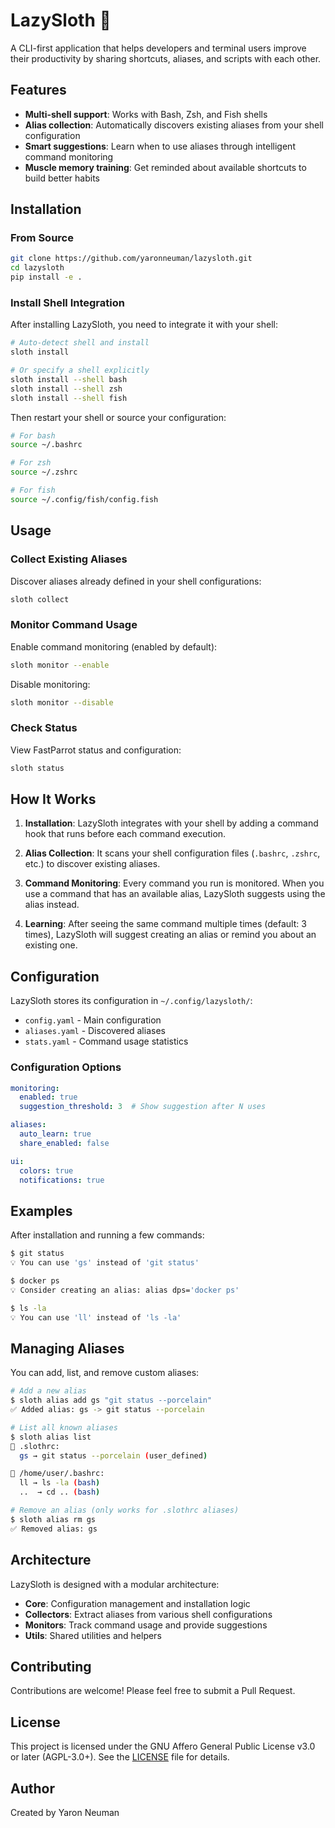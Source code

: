 # LazySloth 🦥

A CLI-first application that helps developers and terminal users improve their productivity by sharing shortcuts, aliases, and scripts with each other.

## Features

- **Multi-shell support**: Works with Bash, Zsh, and Fish shells
- **Alias collection**: Automatically discovers existing aliases from your shell configuration
- **Smart suggestions**: Learn when to use aliases through intelligent command monitoring
- **Muscle memory training**: Get reminded about available shortcuts to build better habits

## Installation

### From Source

```bash
git clone https://github.com/yaronneuman/lazysloth.git
cd lazysloth
pip install -e .
```

### Install Shell Integration

After installing LazySloth, you need to integrate it with your shell:

```bash
# Auto-detect shell and install
sloth install

# Or specify a shell explicitly
sloth install --shell bash
sloth install --shell zsh
sloth install --shell fish
```

Then restart your shell or source your configuration:

```bash
# For bash
source ~/.bashrc

# For zsh
source ~/.zshrc

# For fish
source ~/.config/fish/config.fish
```

## Usage

### Collect Existing Aliases

Discover aliases already defined in your shell configurations:

```bash
sloth collect
```

### Monitor Command Usage

Enable command monitoring (enabled by default):

```bash
sloth monitor --enable
```

Disable monitoring:

```bash
sloth monitor --disable
```

### Check Status

View FastParrot status and configuration:

```bash
sloth status
```

## How It Works

1. **Installation**: LazySloth integrates with your shell by adding a command hook that runs before each command execution.

2. **Alias Collection**: It scans your shell configuration files (`.bashrc`, `.zshrc`, etc.) to discover existing aliases.

3. **Command Monitoring**: Every command you run is monitored. When you use a command that has an available alias, LazySloth suggests using the alias instead.

4. **Learning**: After seeing the same command multiple times (default: 3 times), LazySloth will suggest creating an alias or remind you about an existing one.

## Configuration

LazySloth stores its configuration in `~/.config/lazysloth/`:

- `config.yaml` - Main configuration
- `aliases.yaml` - Discovered aliases
- `stats.yaml` - Command usage statistics

### Configuration Options

```yaml
monitoring:
  enabled: true
  suggestion_threshold: 3  # Show suggestion after N uses

aliases:
  auto_learn: true
  share_enabled: false

ui:
  colors: true
  notifications: true
```

## Examples

After installation and running a few commands:

```bash
$ git status
💡 You can use 'gs' instead of 'git status'

$ docker ps
💡 Consider creating an alias: alias dps='docker ps'

$ ls -la
💡 You can use 'll' instead of 'ls -la'
```

## Managing Aliases

You can add, list, and remove custom aliases:

```bash
# Add a new alias
$ sloth alias add gs "git status --porcelain"
✅ Added alias: gs -> git status --porcelain

# List all known aliases
$ sloth alias list
📁 .slothrc:
  gs → git status --porcelain (user_defined)

📁 /home/user/.bashrc:
  ll → ls -la (bash)
  ..  → cd .. (bash)

# Remove an alias (only works for .slothrc aliases)
$ sloth alias rm gs
✅ Removed alias: gs
```

## Architecture

LazySloth is designed with a modular architecture:

- **Core**: Configuration management and installation logic
- **Collectors**: Extract aliases from various shell configurations
- **Monitors**: Track command usage and provide suggestions
- **Utils**: Shared utilities and helpers

## Contributing

Contributions are welcome! Please feel free to submit a Pull Request.

## License

This project is licensed under the GNU Affero General Public License v3.0 or later (AGPL-3.0+). See the [LICENSE](LICENSE) file for details.

## Author

Created by Yaron Neuman
